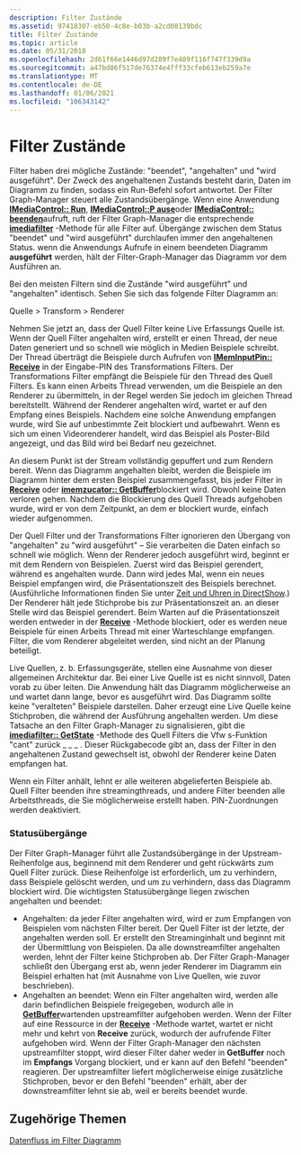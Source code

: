 ```yaml
---
description: Filter Zustände
ms.assetid: 97418307-eb50-4c8e-b03b-a2cd08139bdc
title: Filter Zustände
ms.topic: article
ms.date: 05/31/2018
ms.openlocfilehash: 2d61f66e1446d97d289f7e489f116f747f339d9a
ms.sourcegitcommit: a47bd86f517de76374e4fff33cfeb613eb259a7e
ms.translationtype: MT
ms.contentlocale: de-DE
ms.lasthandoff: 01/06/2021
ms.locfileid: "106343142"
---
```

# <a name="filter-states"></a>Filter Zustände

Filter haben drei mögliche Zustände: "beendet", "angehalten" und "wird ausgeführt". Der Zweck des angehaltenen Zustands besteht darin, Daten im Diagramm zu finden, sodass ein Run-Befehl sofort antwortet. Der Filter Graph-Manager steuert alle Zustandsübergänge. Wenn eine Anwendung [**IMediaControl:: Run**](/windows/desktop/api/Control/nf-control-imediacontrol-run), [**IMediaControl::P ause**](/windows/desktop/api/Control/nf-control-imediacontrol-pause)oder [**IMediaControl:: beenden**](/windows/desktop/api/Control/nf-control-imediacontrol-stop)aufruft, ruft der Filter Graph-Manager die entsprechende [**imediafilter**](/windows/desktop/api/Strmif/nn-strmif-imediafilter) -Methode für alle Filter auf. Übergänge zwischen dem Status "beendet" und "wird ausgeführt" durchlaufen immer den angehaltenen Status. wenn die Anwendungs Aufrufe in einem beendeten Diagramm **ausgeführt** werden, hält der Filter-Graph-Manager das Diagramm vor dem Ausführen an.

Bei den meisten Filtern sind die Zustände "wird ausgeführt" und "angehalten" identisch. Sehen Sie sich das folgende Filter Diagramm an:

Quelle > Transform > Renderer

Nehmen Sie jetzt an, dass der Quell Filter keine Live Erfassungs Quelle ist. Wenn der Quell Filter angehalten wird, erstellt er einen Thread, der neue Daten generiert und so schnell wie möglich in Medien Beispiele schreibt. Der Thread überträgt die Beispiele durch Aufrufen von [**IMemInputPin:: Receive**](/windows/desktop/api/Strmif/nf-strmif-imeminputpin-receive) in der Eingabe-PIN des Transformations Filters. Der Transformations Filter empfängt die Beispiele für den Thread des Quell Filters. Es kann einen Arbeits Thread verwenden, um die Beispiele an den Renderer zu übermitteln, in der Regel werden Sie jedoch im gleichen Thread bereitstellt. Während der Renderer angehalten wird, wartet er auf den Empfang eines Beispiels. Nachdem eine solche Anwendung empfangen wurde, wird Sie auf unbestimmte Zeit blockiert und aufbewahrt. Wenn es sich um einen Videorenderer handelt, wird das Beispiel als Poster-Bild angezeigt, und das Bild wird bei Bedarf neu gezeichnet.

An diesem Punkt ist der Stream vollständig gepuffert und zum Rendern bereit. Wenn das Diagramm angehalten bleibt, werden die Beispiele im Diagramm hinter dem ersten Beispiel zusammengefasst, bis jeder Filter in [**Receive**](/windows/desktop/api/Strmif/nf-strmif-imeminputpin-receive) oder [**imemzucator:: GetBuffer**](/windows/desktop/api/Strmif/nf-strmif-imemallocator-getbuffer)blockiert wird. Obwohl keine Daten verloren gehen. Nachdem die Blockierung des Quell Threads aufgehoben wurde, wird er von dem Zeitpunkt, an dem er blockiert wurde, einfach wieder aufgenommen.

Der Quell Filter und der Transformations Filter ignorieren den Übergang von "angehalten" zu "wird ausgeführt" – Sie verarbeiten die Daten einfach so schnell wie möglich. Wenn der Renderer jedoch ausgeführt wird, beginnt er mit dem Rendern von Beispielen. Zuerst wird das Beispiel gerendert, während es angehalten wurde. Dann wird jedes Mal, wenn ein neues Beispiel empfangen wird, die Präsentationszeit des Beispiels berechnet. (Ausführliche Informationen finden Sie unter [Zeit und Uhren in DirectShow](time-and-clocks-in-directshow.md).) Der Renderer hält jede Stichprobe bis zur Präsentationszeit an. an dieser Stelle wird das Beispiel gerendert. Beim Warten auf die Präsentationszeit werden entweder in der [**Receive**](/windows/desktop/api/Strmif/nf-strmif-imeminputpin-receive) -Methode blockiert, oder es werden neue Beispiele für einen Arbeits Thread mit einer Warteschlange empfangen. Filter, die vom Renderer abgeleitet werden, sind nicht an der Planung beteiligt.

Live Quellen, z. b. Erfassungsgeräte, stellen eine Ausnahme von dieser allgemeinen Architektur dar. Bei einer Live Quelle ist es nicht sinnvoll, Daten vorab zu über leiten. Die Anwendung hält das Diagramm möglicherweise an und wartet dann lange, bevor es ausgeführt wird. Das Diagramm sollte keine "veralteten" Beispiele darstellen. Daher erzeugt eine Live Quelle keine Stichproben, die während der Ausführung angehalten werden. Um diese Tatsache an den Filter Graph-Manager zu signalisieren, gibt die [**imediafilter:: GetState**](/windows/desktop/api/Strmif/nf-strmif-imediafilter-getstate) -Methode des Quell Filters die Vfw s-Funktion "cant" zurück \_ \_ \_ . Dieser Rückgabecode gibt an, dass der Filter in den angehaltenen Zustand gewechselt ist, obwohl der Renderer keine Daten empfangen hat.

Wenn ein Filter anhält, lehnt er alle weiteren abgelieferten Beispiele ab. Quell Filter beenden ihre streamingthreads, und andere Filter beenden alle Arbeitsthreads, die Sie möglicherweise erstellt haben. PIN-Zuordnungen werden deaktiviert.

### <a name="state-transitions"></a>Statusübergänge

Der Filter Graph-Manager führt alle Zustandsübergänge in der Upstream-Reihenfolge aus, beginnend mit dem Renderer und geht rückwärts zum Quell Filter zurück. Diese Reihenfolge ist erforderlich, um zu verhindern, dass Beispiele gelöscht werden, und um zu verhindern, dass das Diagramm blockiert wird. Die wichtigsten Statusübergänge liegen zwischen angehalten und beendet:

-   Angehalten: da jeder Filter angehalten wird, wird er zum Empfangen von Beispielen vom nächsten Filter bereit. Der Quell Filter ist der letzte, der angehalten werden soll. Er erstellt den Streaminginhalt und beginnt mit der Übermittlung von Beispielen. Da alle downstreamfilter angehalten werden, lehnt der Filter keine Stichproben ab. Der Filter Graph-Manager schließt den Übergang erst ab, wenn jeder Renderer im Diagramm ein Beispiel erhalten hat (mit Ausnahme von Live Quellen, wie zuvor beschrieben).
-   Angehalten an beendet: Wenn ein Filter angehalten wird, werden alle darin befindlichen Beispiele freigegeben, wodurch alle in [**GetBuffer**](/windows/desktop/api/Strmif/nf-strmif-imemallocator-getbuffer)wartenden upstreamfilter aufgehoben werden. Wenn der Filter auf eine Ressource in der [**Receive**](/windows/desktop/api/Strmif/nf-strmif-imeminputpin-receive) -Methode wartet, wartet er nicht mehr und kehrt von **Receive** zurück, wodurch der aufrufende Filter aufgehoben wird. Wenn der Filter Graph-Manager den nächsten upstreamfilter stoppt, wird dieser Filter daher weder in **GetBuffer** noch im **Empfangs** Vorgang blockiert, und er kann auf den Befehl "beenden" reagieren. Der upstreamfilter liefert möglicherweise einige zusätzliche Stichproben, bevor er den Befehl "beenden" erhält, aber der downstreamfilter lehnt sie ab, weil er bereits beendet wurde.

## <a name="related-topics"></a>Zugehörige Themen

<dl> <dt>

[Datenfluss im Filter Diagramm](data-flow-in-the-filter-graph.md)
</dt> </dl>

 

 



